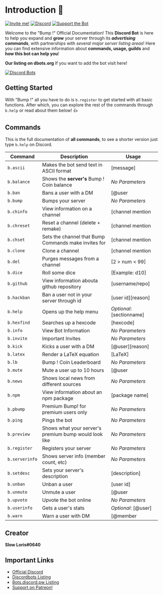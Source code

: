 # Introduction :robot:

[![Invite me!](https://img.shields.io/badge/Discord-Invite%20Me-6b80c2.svg)](https://discordapp.com/oauth2/authorize?client_id=354107917508673547&scope=bot&permissions=1610087679) [![Discord](https://img.shields.io/discord/354296784694018048.svg)](https://discord.gg/kPGsAm7) [![Support the Bot](https://img.shields.io/badge/Support-the%20Bot-orange.svg)](https://www.patreon.com/slowloris)

Welcome to the "Bump !" Official Documentation! This **Discord Bot** is here to help you expand and **grow** your server through its ___advertising commands___, with partnerships with *several major server listing areas*! Here you can find extensive information about **commands, usage, guilds** and **how this bot can help you**!

**Our listing on dbots.org** If you want to add the bot visit here!

[![Discord Bots](https://discordbots.org/api/widget/354107917508673547.png?datacolor=6b80c2&highlightcolor=FFFFFF&certifiedcolor=FFFFFF&usernamecolor=FFFFFF&topcolor=F39C12&middlecolor=2c3e50)](https://discordbots.org/bot/354107917508673547)

## Getting Started

With "Bump !" all you have to do is 
`
b.register
`
to get started with all basic functions.
After which, you can explore the rest of the commands through
`
b.help
`
or read about them below! :+1:

## Commands
This is the full documentation of **all commands**, to see a shorter version just type `b.help` on Discord.

| Command | Description | Usage |
| --- | --- | --- |
|`b.ascii`| Makes the bot send text in ASCII format| [message]|
| `b.balance` | Shows the **server's** Bump ! Coin balance | *No Parameters* |
| `b.ban` | Bans a user with a DM | [@user | user id][reason] |
| `b.bump` | Bumps your server | *No Parameters* | 
| `b.chinfo` | View information on a channel | [channel mention | channel id] |
| `b.chreset` | Reset a channel (delete + remake) | [channel mention | channel id] |
| `b.chset` | Sets the channel that Bump Commands make invites for | [channel mention | channel id] |
| `b.clone` | Clone a channel | [channel mention | channel id] | 
| `b.del` | Purges messages from a channel | [2 > num < 99] |
| `b.dice` | Roll some dice | [Example: d10] |
| `b.github` | View information abouta github repository | [username/repo] |
| `b.hackban` | Ban a user not in your server through id | [user id][reason] |
| `b.help` | Opens up the help menu | *Optional*: [sectionname] |
| `b.hexfind` | Searches up a hexcode | [hexcode] |
| `b.info` | View Bot Information | *No Parameters* |
| `b.invite` | Important Invites | *No Parameters* |
| `b.kick` | Kicks a user with a DM | [@user][reason] |
| `b.latex` | Render a LaTeX equation | [LaTeX] |
| `b.lb` | Bump ! Coin Leaderboard | *No Parameters* |
| `b.mute` | Mute a user up to 10 hours | [@user | user id][reason] |
| `b.news` | Shows local news from different sources | *No Parameters* |
| `b.npm` | View information about an npm package | [package name] |
| `b.pbump` | Premium Bump! for premium users only | *No Parameters* |
| `b.ping` | Pings the bot | *No Parameters* |
| `b.preview` | Shows what your server's premium bump would look like | *No Parameters* |
| `b.register` | Registers your server | *No Parameters* |
| `b.serverinfo` | Shows server info (member count, etc) | *No Parameters* |
| `b.setdesc` | Sets your server's description | [description] |
| `b.unban` | Unban a user | [user id] |
| `b.unmute` | Unmute a user | [@user | user id] |
| `b.upvote` | Upvote the bot online | *No Parameters* |
| `b.userinfo` | Gets a user's stats | *Optional*: [@user] |
| `b.warn` | Warn a user with DM | [@member | userId][reason] |

## Creator
**Slow Loris#0640**
## Important Links
* [Official Discord](https://discord.gg/kPGsAm7)
* [Discordbots Listing](https://discordbots.org/bot/354107917508673547)
* [Bots.discord.pw Listing](https://bots.discord.pw/bots/354107917508673547)
* [Support on Patreon!](https://www.patreon.com/slowloris)
